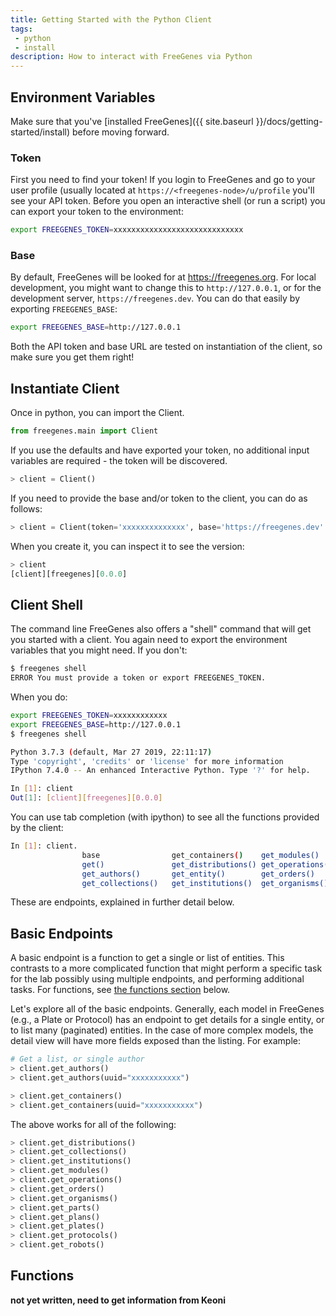 ```yaml
---
title: Getting Started with the Python Client
tags: 
 - python
 - install
description: How to interact with FreeGenes via Python
---
```


## Environment Variables

Make sure that you've [installed FreeGenes]({{ site.baseurl }}/docs/getting-started/install)
before moving forward.

### Token

First you need to find your token! If you login to FreeGenes and go to your user
profile (usually located at `https://<freegenes-node>/u/profile` you'll see your
API token. Before you open an interactive shell (or run a script) you can export your
token to the environment:

```bash
export FREEGENES_TOKEN=xxxxxxxxxxxxxxxxxxxxxxxxxxxxx
```

### Base

By default, FreeGenes will be looked for at https://freegenes.org. For local development,
you might want to change this to `http://127.0.0.1`, or for the development server,
`https://freegenes.dev`. You can do that easily by exporting `FREEGENES_BASE`:

```bash
export FREEGENES_BASE=http://127.0.0.1
```

Both the API token and base URL are tested on instantiation of the client, so
make sure you get them right!

## Instantiate Client

Once in python, you can import the Client.


```python
from freegenes.main import Client
```

If you use the defaults and have
exported your token, no additional input variables are required - the token
will be discovered.


```python
> client = Client()
```

If you need to provide the base and/or token to the client, you can do as follows:

```python
> client = Client(token='xxxxxxxxxxxxxx', base='https://freegenes.dev'
```

When you create it, you can inspect it to see the version:

```python
> client                                                                  
[client][freegenes][0.0.0]
```

## Client Shell

The command line FreeGenes also offers a "shell" command that will get you
started with a client. You again need to export the environment variables
that you might need. If you don't:

```bash
$ freegenes shell
ERROR You must provide a token or export FREEGENES_TOKEN.
```

When you do:

```bash
export FREEGENES_TOKEN=xxxxxxxxxxxx
export FREEGENES_BASE=http://127.0.0.1
$ freegenes shell

Python 3.7.3 (default, Mar 27 2019, 22:11:17) 
Type 'copyright', 'credits' or 'license' for more information
IPython 7.4.0 -- An enhanced Interactive Python. Type '?' for help.

In [1]: client                                                                                                                            
Out[1]: [client][freegenes][0.0.0]
```

You can use tab completion (with ipython) to see all the functions provided by 
the client:

```bash
In [1]: client. 
                base                get_containers()    get_modules()       get_parts()         get_protocols()    
                get()               get_distributions() get_operations()    get_plans()         get_robots()       
                get_authors()       get_entity()        get_orders()        get_plates()        headers            
                get_collections()   get_institutions()  get_organisms()     get_platesets()     token        
```

These are endpoints, explained in further detail below.

## Basic Endpoints

A basic endpoint is a function to get a single
or list of entities. This contrasts to a more complicated function that might perform
a specific task for the lab possibly using multiple endpoints, and performing additional tasks.
For functions, see [the functions section](#functions) below.

Let's explore all of the basic endpoints.  Generally, each model in FreeGenes (e.g., a Plate or Protocol) 
has an endpoint to get details for a single entity, or to list
many (paginated) entities. In the case of more complex models, the detail view
will have more fields exposed than the listing. For example:

```python
# Get a list, or single author
> client.get_authors()
> client.get_authors(uuid="xxxxxxxxxxx")

> client.get_containers()
> client.get_containers(uuid="xxxxxxxxxxx")
```

The above works for all of the following:

```python
> client.get_distributions()
> client.get_collections()
> client.get_institutions()
> client.get_modules()
> client.get_operations()
> client.get_orders()
> client.get_organisms()
> client.get_parts()
> client.get_plans()
> client.get_plates()
> client.get_protocols()
> client.get_robots()
```

## Functions

**not yet written, need to get information from Keoni**
